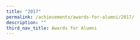 ```yaml
---
title: "2017"
permalink: /achievements/awards-for-alumni/2017/
description: ""
third_nav_title: Awards for Alumni
---
```

